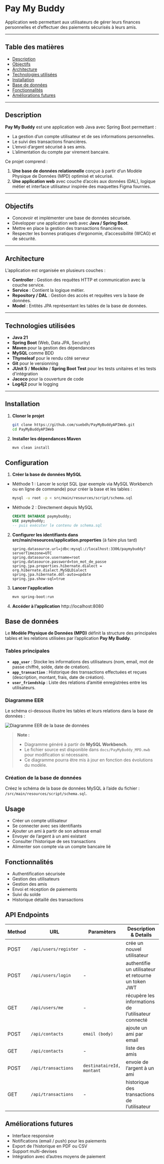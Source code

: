 # Pay My Buddy

Application web permettant aux utilisateurs de gérer leurs finances personnelles et d’effectuer des paiements sécurisés
à leurs amis.

---

## Table des matières

- [Description](#description)
- [Objectifs](#objectifs)
- [Architecture](#architecture)
- [Technologies utilisées](#technologies-utilisées)
- [Installation](#installation)
- [Base de données](#base-de-données)
- [Fonctionnalités](#fonctionnalités)
- [Améliorations futures](#améliorations-futures)

---

## Description

**Pay My Buddy** est une application web Java avec Spring Boot permettant :

- La gestion d’un compte utilisateur et de ses informations personnelles.
- Le suivi des transactions financières.
- L’envoi d’argent sécurisé à ses amis.
- L’alimentation du compte par virement bancaire.

Ce projet comprend :

1. **Une base de données relationnelle** conçue à partir d’un Modèle Physique de Données (MPD) optimisé et sécurisé.
2. **Une application web** avec couche d’accès aux données (DAL), logique métier et interface utilisateur inspirée des
   maquettes Figma fournies.

---

## Objectifs

- Concevoir et implémenter une base de données sécurisée.
- Développer une application web avec **Java / Spring Boot**.
- Mettre en place la gestion des transactions financières.
- Respecter les bonnes pratiques d’ergonomie, d’accessibilité (WCAG) et de sécurité.

---

## Architecture

L’application est organisée en plusieurs couches :

- **Controller** : Gestion des requêtes HTTP et communication avec la couche service.
- **Service** : Contient la logique métier.
- **Repository / DAL** : Gestion des accès et requêtes vers la base de données.
- **Model** : Entités JPA représentant les tables de la base de données.

---

## Technologies utilisées

- **Java 21**
- **Spring Boot** (Web, Data JPA, Security)
- **Maven** pour la gestion des dépendances
- **MySQL** comme BDD
- **Thymeleaf** pour le rendu côté serveur
- **Git** pour le versionning
- **JUnit 5** / **Mockito** / **Spring Boot Test** pour les tests unitaires et les tests d'intégration
- **Jacoco** pour la couverture de code
- **Log4j2** pour le logging

---

## Installation

1. **Cloner le projet**
   ```bash
   git clone https://github.com/suebdh/PayMyBuddyAPIWeb.git
   cd PayMyBuddyAPIWeb 

2. **Installer les dépendances Maven**
    ```bash
    mvn clean install

## Configuration

1. **Créer la base de données MySQL**
- Méthode 1 : Lancer le script SQL (par exemple via MySQL Workbench ou en ligne de commande) pour créer la base et les
  tables :
   ```bash
   mysql -u root -p < src/main/resources/script/schema.sql
- Méthode 2 : Directement depuis MySQL
   ```sql
   CREATE DATABASE paymybuddy;
   USE paymybuddy;
   -- puis exécuter le contenu de schema.sql

2. **Configurer les identifiants dans src/main/resources/application.properties** (à faire plus tard)
   ```properties
   spring.datasource.url=jdbc:mysql://localhost:3306/paymybuddy?serverTimezone=UTC
   spring.datasource.username=root
   spring.datasource.password=ton_mot_de_passe
   spring.jpa.properties.hibernate.dialect = org.hibernate.dialect.MySQLDialect
   spring.jpa.hibernate.ddl-auto=update
   spring.jpa.show-sql=true

3. **Lancer l’application**
    ```bash
    mvn spring-boot:run

4. **Accéder à l’application**
   http://localhost:8080

## Base de données

Le **Modèle Physique de Données (MPD)** définit la structure des principales tables et les relations utilisées par
l’application **Pay My Buddy**.

### Tables principales

- **`app_user`** : Stocke les informations des utilisateurs (nom, email, mot de passe chiffré, solde, date de création).
- **`app_transaction`** : Historique des transactions effectuées et reçues (description, montant, frais, date de
  création).
- **`user_friendship`** : Liste des relations d’amitié enregistrées entre les utilisateurs.

### Diagramme EER

Le schéma ci-dessous illustre les tables et leurs relations dans la base de données :

![Diagramme EER de la base de données](./PayMyBuddy_MPD.png)

> **Note :**
> - Diagramme généré à partir de **MySQL Workbench**.
> - Le fichier source est disponible dans `docs/PayMyBuddy_MPD.mwb` pour modification si nécessaire.
> - Ce diagramme pourra être mis à jour en fonction des évolutions du modèle.

### Création de la base de données

Créez le schéma de la base de données MySQL à l’aide du fichier :  
`/src/main/resources/script/schema.sql`.

## Usage

- Créer un compte utilisateur
- Se connecter avec ses identifiants
- Ajouter un ami à partir de son adresse email
- Envoyer de l’argent à un ami existant
- Consulter l’historique de ses transactions
- Alimenter son compte via un compte bancaire lié

## Fonctionnalités

- Authentification sécurisée
- Gestion des utilisateurs
- Gestion des amis
- Envoi et réception de paiements
- Suivi du solde
- Historique détaillé des transactions

## API Endpoints

| Method | URL                   | Paramèters                | Description & Details                               |
|--------|-----------------------|---------------------------|-----------------------------------------------------|
| POST   | `/api/users/register` | -                         | crée un nouvel utilisateur                          |
| POST   | `/api/users/login`    | -                         | authentifie un utilisateur et retourne un token JWT |
| GET    | `/api/users/me`       | -                         | récupère les informations de l’utilisateur connecté |
| POST   | `/api/contacts`       | `email (body)`            | ajoute un ami par email                             |
| GET    | `/api/contacts`       | -                         | liste des amis                                      |
| POST   | `/api/transactions`   | `destinataireId, montant` | 	envoie de l’argent à un ami                        |
| GET    | `/api/transactions`   | -                         | historique des transactions de l’utilisateur        |

## Améliorations futures

- Interface responsive
- Notifications (email / push) pour les paiements
- Export de l’historique en PDF ou CSV
- Support multi-devises
- Intégration avec d’autres moyens de paiement